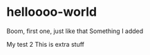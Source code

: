 helloooo-world
==============

Boom, first one, just like that
Something I added

My test 2
This is extra stuff
